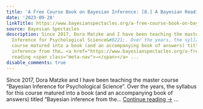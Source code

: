 ```yaml
---
title: 'A Free Course Book on Bayesian Inference: [8.] A Bayesian Reading List'
date: '2023-09-28'
linkTitle: https://www.bayesianspectacles.org/a-free-course-book-on-bayesian-inference-8-a-bayesian-reading-list/
source: Bayesian Spectacles
description: Since 2017, Dora Matzke and I have been teaching the master course &#8220;Bayesian
  Inference for Psychological Science&#8221;. Over the years, the syllabus for this
  course matured into a book (and an accompanying book of answers) titled &#8220;Bayesian
  inference from the… <a href="https://www.bayesianspectacles.org/a-free-course-book-on-bayesian-inference-8-a-bayesian-reading-list/">Continue
  reading <span class="meta-nav">→</span></a> ...
disable_comments: true
---
```

Since 2017, Dora Matzke and I have been teaching the master course &#8220;Bayesian Inference for Psychological Science&#8221;. Over the years, the syllabus for this course matured into a book (and an accompanying book of answers) titled &#8220;Bayesian inference from the… <a href="https://www.bayesianspectacles.org/a-free-course-book-on-bayesian-inference-8-a-bayesian-reading-list/">Continue reading <span class="meta-nav">→</span></a> ...